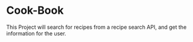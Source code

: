 # Cook-Book
This Project will search for recipes from a recipe search API, and get the information for the user.
